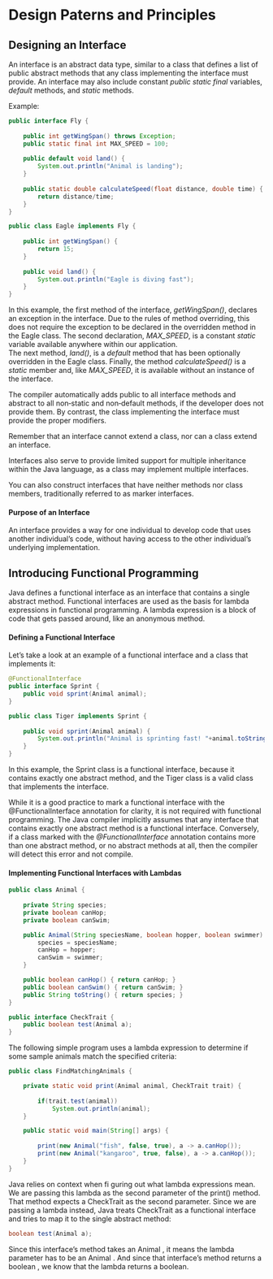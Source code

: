 # Design Paterns and Principles

## Designing an Interface 

An interface is an abstract data type, similar to a class that defines a list of public abstract methods that any class implementing the interface must provide. An interface may also include constant *public* *static* *final* variables, *default* methods, and *static* methods.  

Example:  

```Java
public interface Fly {
	
	public int getWingSpan() throws Exception;
	public static final int MAX_SPEED = 100;
	
	public default void land() {
		System.out.println("Animal is landing");
	}
	
	public static double calculateSpeed(float distance, double time) {
		return distance/time;
	}
}

public class Eagle implements Fly {
	
	public int getWingSpan() {
		return 15;
	}
	
	public void land() {
		System.out.println("Eagle is diving fast");
	}
}
```

In this example, the first method of the interface, *getWingSpan()*, declares an exception in the interface. Due to the rules of method overriding, this does not require the exception to be declared in the overridden method in the Eagle class. The second declaration, *MAX_SPEED*, is a constant *static* variable available anywhere within our application.  
The next method, *land()*, is a *default* method that has been optionally overridden in the Eagle class. Finally, the method *calculateSpeed()* is a *static* member and, like *MAX_SPEED*, it is available without an instance of the interface.

The compiler automatically adds public to all interface methods and abstract to all non‐static and non‐default methods, if the developer does not provide them. By contrast, the class implementing the
interface must provide the proper modifiers.  

Remember that an interface cannot extend a class, nor can a class extend an interface.  

Interfaces also serve to provide limited support for multiple inheritance within the Java language, as a class may implement multiple interfaces.  

You can also construct interfaces that have neither methods nor class members, traditionally referred to as marker interfaces.

#### Purpose of an Interface

An interface provides a way for one individual to develop code that uses another individual’s code, without having access to the other individual’s underlying implementation.

## Introducing Functional Programming

Java defines a functional interface as an interface that contains a single abstract method.
Functional interfaces are used as the basis for lambda expressions in functional programming.
A lambda expression is a block of code that gets passed around, like an anonymous method.

#### Defining a Functional Interface

Let’s take a look at an example of a functional interface and a class that implements it:

```Java
@FunctionalInterface
public interface Sprint {
	public void sprint(Animal animal);
}

public class Tiger implements Sprint {
	
	public void sprint(Animal animal) {
		System.out.println("Animal is sprinting fast! "+animal.toString());
	}
}
```
In this example, the Sprint class is a functional interface, because it contains exactly one abstract method, and the Tiger class is a valid class that implements the interface. 

While it is a good practice to mark a functional interface with the @FunctionalInterface annotation for clarity, it is not required with functional programming. The Java compiler implicitly assumes that any interface that contains exactly one abstract method is a functional interface. Conversely, if a class marked with the *@FunctionalInterface* annotation contains more than one abstract method, or no abstract methods at all, then the compiler will detect this error and not compile. 

#### Implementing Functional Interfaces with Lambdas

```Java
public class Animal {
	
	private String species;
	private boolean canHop;
	private boolean canSwim;

	public Animal(String speciesName, boolean hopper, boolean swimmer) {
		species = speciesName;
		canHop = hopper;
		canSwim = swimmer;
	}

	public boolean canHop() { return canHop; }
	public boolean canSwim() { return canSwim; }
	public String toString() { return species; }
}

public interface CheckTrait {
	public boolean test(Animal a);
}
```
The following simple program uses a lambda expression to determine if some sample animals match the specified criteria: 

```Java
public class FindMatchingAnimals {

	private static void print(Animal animal, CheckTrait trait) {
		
		if(trait.test(animal))
			System.out.println(animal);
	}

	public static void main(String[] args) {
	
		print(new Animal("fish", false, true), a -> a.canHop());
		print(new Animal("kangaroo", true, false), a -> a.canHop());
	}
}
```

Java relies on context when fi guring out what lambda expressions mean. We are passing this lambda as the second parameter of the print() method. That method expects a CheckTrait as the second parameter. Since we are passing a lambda instead, Java treats CheckTrait as a functional interface and tries to map it to the single abstract method:

```Java
boolean test(Animal a);
```
Since this interface’s method takes an Animal , it means the lambda parameter has to be an Animal . And since that interface’s method returns a boolean , we know that the lambda returns a boolean.